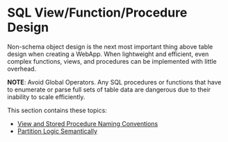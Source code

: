 # SQL View/Function/Procedure Design

Non-schema object design is the next most important thing above table
design when creating a WebApp. When lightweight and efficient, even
complex functions, views, and procedures can be implemented with little
overhead.

<span style="font-weight: bold;">NOTE</span>: Avoid Global Operators.
Any SQL procedures or functions that have to enumerate or parse full
sets of table data are dangerous due to their inability to scale
efficiently.

This section contains these topics:

  - [View and Stored Procedure Naming
    Conventions](View_and_Stored_Procedure_Naming_Conventions.htm)
  - [Partition Logic Semantically](Partition_Logic_Semantically.htm)
